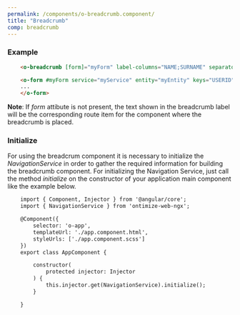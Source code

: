 ```yaml
---
permalink: /components/o-breadcrumb.component/
title: "Breadcrumb"
comp: breadcrumb
---
```


<h3 class="grey-color">Example</h3>

```html
    <o-breadcrumb [form]="myForm" label-columns="NAME;SURNAME" separator=" "></o-breadcrumb>

    <o-form #myForm service="myService" entity="myEntity" keys="USERID" columns="USERID;NAME;SURNAME;ADDRESS">
    ...
    </o-form>
```
**Note**: If *form* attibute is not present, the text shown in the breadcrumb label will be the corresponding route item for the component where the breadcrumb is placed.

<h3 class="grey-color">Initialize</h3>

For using the breadcrum component it is necessary to initialize the *NavigationService* in order to gather the required information for building the breadcrumb component. For initializing the Navigation Service, just call the method *initialize* on the constructor of your application main component like the example below.

```html
    import { Component, Injector } from '@angular/core';
    import { NavigationService } from 'ontimize-web-ngx';

    @Component({
        selector: 'o-app',
        templateUrl: './app.component.html',
        styleUrls: ['./app.component.scss']
    })
    export class AppComponent {

        constructor(
            protected injector: Injector
        ) {
            this.injector.get(NavigationService).initialize();
        }

    }
```
